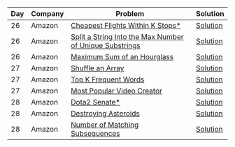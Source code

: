 | Day | Company | Problem                                                                                               | Solution                                                                                                                       |
| --- | ------- | ----------------------------------------------------------------------------------------------------- | ------------------------------------------------------------------------------------------------------------------------------ |
| 26  | Amazon  | [ Cheapest Flights Within K Stops\* ](https://leetcode.com/problems/cheapest-flights-within-k-stops/) | [Solution](https://github.com/vickyguptaa7/6_Companies_30_Days_Challenge/blob/main/Amazon/Cheapest_Flights_Within_K_Stops.cpp) |
| 26  | Amazon  | [ Split a String Into the Max Number of Unique Substrings ](https://leetcode.com/problems/split-a-string-into-the-max-number-of-unique-substrings/) | [Solution](https://github.com/vickyguptaa7/6_Companies_30_Days_Challenge/blob/main/Amazon/Split_String_Into_the_Max_Number_of_Unique_Substrings.cpp) |
| 26  | Amazon  | [ Maximum Sum of an Hourglass ](https://leetcode.com/problems/maximum-sum-of-an-hourglass/) | [Solution](https://github.com/vickyguptaa7/6_Companies_30_Days_Challenge/blob/main/Amazon/Maximum_Sum_of_an_Hourglass.cpp) |
| 27  | Amazon  | [ Shuffle an Array ](https://leetcode.com/problems/shuffle-an-array/) | [Solution](https://github.com/vickyguptaa7/6_Companies_30_Days_Challenge/blob/main/Amazon/Shuffle_an_Array.cpp) |
| 27  | Amazon  | [ Top K Frequent Words ](https://leetcode.com/problems/top-k-frequent-words/) | [Solution](https://github.com/vickyguptaa7/6_Companies_30_Days_Challenge/blob/main/Amazon/Top_K_Frequent_Words.cpp) |
| 27  | Amazon  | [ Most Popular Video Creator ](https://leetcode.com/problems/most-popular-video-creator/) | [Solution](https://github.com/vickyguptaa7/6_Companies_30_Days_Challenge/blob/main/Amazon/Most_Popular_Video_Creator.cpp) |
| 28  | Amazon  | [ Dota2 Senate* ](https://leetcode.com/problems/dota2-senate/) | [Solution](https://github.com/vickyguptaa7/6_Companies_30_Days_Challenge/blob/main/Amazon/Dota2_Senate.cpp) |
| 28  | Amazon  | [ Destroying Asteroids ](https://leetcode.com/problems/destroying-asteroids/) | [Solution](https://github.com/vickyguptaa7/6_Companies_30_Days_Challenge/blob/main/Amazon/Destroying_Asteroids.cpp) |
| 28  | Amazon  | [ Number of Matching Subsequences ](https://leetcode.com/problems/number-of-matching-subsequences/) | [Solution](https://github.com/vickyguptaa7/6_Companies_30_Days_Challenge/blob/main/Amazon/Number_of_Matching_Subsequences.cpp) |

